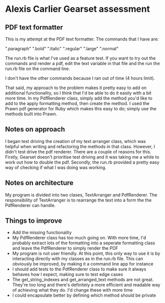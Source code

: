 # Alexis Carlier Gearset assessment

## PDF text formatter

This is my attempt at the PDF text formatter. The commands that I have are:

".paragraph"
".bold"
".italic"
".regular"
".large"
".normal"

The run.rb file is what I've used as a feature test. If you want to try out the commands and render a pdf, edit the text variable in that file and the run the run.rb file on the command line.

I don't have the other commands because I ran out of time (4 hours limit).

That said, my approach to the problem makes it pretty easy to add on additional functionality, so I think that I'd be able to do it easily with a bit more time. In my PdfRenderer class, simply add the method you'd like to add to the apply formatting method, then create the method. I used the Prawn pdf generator for Ruby which makes this easy to do; simply use the methods built into Prawn.

## Notes on approach

I began test driving the creation of my text arranger class, which was helpful when writing and refactoring the methods in that class. However, I didn't test drive the pdf renderer. There are a couple of reasons for this. Firstly, Gearset doesn't prioritise test driving and it was taking me a while to work out how to double the pdf. Secondly, the run.rb provided a pretty easy way of checking if what I was doing was working.

## Notes on architecture

My program is divided into two clases, TextArranger and PdfRenderer. The responsibility of TextArranger is to rearrange the text into a form the the PdfRenderer can handle.

## Things to improve

- Add the missing functionality
- My PdfRenderer class has too much going on. With more time, I'd probably extract lots of the formatting into a seperate formatting class and leave the PdfRenderer to simply render the PDF
- My program is not user friendly. At this point, this only way to use it is by interacting directly with my classes as in the run.rb file. This can obviously be improved, by making it a command line app for instance
- I should add tests to the PdfRenderer class to make sure it always behaves how I expect, making sure to test edge cases
- The get_string_indexes and get_arranged_text methods are not great. They're too long and there's definitely a more efficient and readable way of achieving what they do. I'd change these with more time
- I could encapsulate better by defining which method should be private
